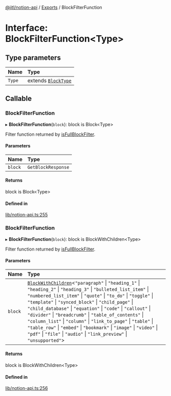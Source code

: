 [@jitl/notion-api](../README.md) / [Exports](../modules.md) / BlockFilterFunction

# Interface: BlockFilterFunction<Type\>

## Type parameters

| Name | Type |
| :------ | :------ |
| `Type` | extends [`BlockType`](../modules.md#blocktype) |

## Callable

### BlockFilterFunction

▸ **BlockFilterFunction**(`block`): block is Block<Type\>

Filter function returned by [isFullBlockFilter](../modules.md#isfullblockfilter).

#### Parameters

| Name | Type |
| :------ | :------ |
| `block` | `GetBlockResponse` |

#### Returns

block is Block<Type\>

#### Defined in

[lib/notion-api.ts:255](https://github.com/justjake/monorepo/blob/main/packages/notion-api/src/lib/notion-api.ts#L255)

### BlockFilterFunction

▸ **BlockFilterFunction**(`block`): block is BlockWithChildren<Type\>

Filter function returned by [isFullBlockFilter](../modules.md#isfullblockfilter).

#### Parameters

| Name | Type |
| :------ | :------ |
| `block` | [`BlockWithChildren`](../modules.md#blockwithchildren)<``"paragraph"`` \| ``"heading_1"`` \| ``"heading_2"`` \| ``"heading_3"`` \| ``"bulleted_list_item"`` \| ``"numbered_list_item"`` \| ``"quote"`` \| ``"to_do"`` \| ``"toggle"`` \| ``"template"`` \| ``"synced_block"`` \| ``"child_page"`` \| ``"child_database"`` \| ``"equation"`` \| ``"code"`` \| ``"callout"`` \| ``"divider"`` \| ``"breadcrumb"`` \| ``"table_of_contents"`` \| ``"column_list"`` \| ``"column"`` \| ``"link_to_page"`` \| ``"table"`` \| ``"table_row"`` \| ``"embed"`` \| ``"bookmark"`` \| ``"image"`` \| ``"video"`` \| ``"pdf"`` \| ``"file"`` \| ``"audio"`` \| ``"link_preview"`` \| ``"unsupported"``\> |

#### Returns

block is BlockWithChildren<Type\>

#### Defined in

[lib/notion-api.ts:256](https://github.com/justjake/monorepo/blob/main/packages/notion-api/src/lib/notion-api.ts#L256)
